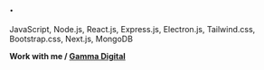 <h2>.</h2>

JavaScript, Node.js, React.js, Express.js, Electron.js, Tailwind.css, Bootstrap.css, Next.js, MongoDB

**Work with me / [Gamma Digital](https://discord.gg/5Ak6hVSDkS)**

